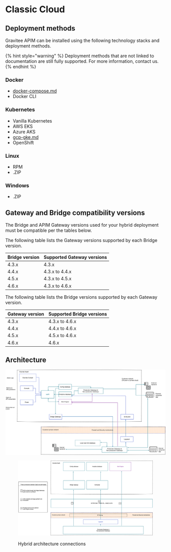 # Classic Cloud

## Deployment methods

Gravitee APIM can be installed using the following technology stacks and deployment methods.

{% hint style="warning" %}
Deployment methods that are not linked to documentation are still fully supported. For more information, contact us.
{% endhint %}

### Docker

* [docker-compose.md](docker/docker-compose.md "mention")
* Docker CLI

### Kubernetes

* Vanilla Kubernetes
* AWS EKS
* Azure AKS
* [gcp-gke.md](kubernetes/gcp-gke.md "mention")
* OpenShift

### Linux

* RPM
* .ZIP

### Windows

* .ZIP

## Gateway and Bridge compatibility versions

The Bridge and APIM Gateway versions used for your hybrid deployment must be compatible per the tables below.

The following table lists the Gateway versions supported by each Bridge version.

| Bridge version | Supported Gateway versions |
| -------------- | -------------------------- |
| 4.3.x          | 4.3.x                      |
| 4.4.x          | 4.3.x to 4.4.x             |
| 4.5.x          | 4.3.x to 4.5.x             |
| 4.6.x          | 4.3.x to 4.6.x             |

The following table lists the Bridge versions supported by each Gateway version.

| Gateway version | Supported Bridge versions |
| --------------- | ------------------------- |
| 4.3.x           | 4.3.x to 4.6.x            |
| 4.4.x           | 4.4.x to 4.6.x            |
| 4.5.x           | 4.5.x to 4.6.x            |
| 4.6.x           | 4.6.x                     |

## Architecture

<img src="../../.gitbook/assets/file.excalidraw (18).svg" alt="Hybrid deployment architecture" class="gitbook-drawing">

<figure><img src="../../.gitbook/assets/image (172).png" alt="Diagram showing the hybrid architecture"><figcaption><p>Hybrid architecture connections</p></figcaption></figure>
